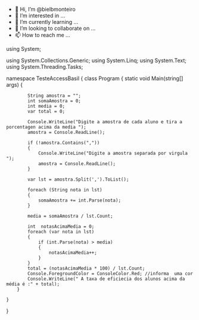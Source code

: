 - 👋 Hi, I’m @bielbmonteiro
- 👀 I’m interested in ...
- 🌱 I’m currently learning ...
- 💞️ I’m looking to collaborate on ...
- 📫 How to reach me ...

<!---
bielbmonteiro/bielbmonteiro is a ✨ special ✨ repository because its `README.md` (this file) appears on your GitHub profile.
You can click the Preview link to take a look at your changes.
--->using System;
using System.Collections.Generic;
using System.Linq;
using System.Text;
using System.Threading.Tasks;

namespace TesteAccessBasil
{
    class Program
    {
        static void Main(string[] args)
        {
            
            String amostra = "";
            int somaAmostra = 0;
            int media = 0;
            var total = 0;

            Console.WriteLine("Digite a amostra de cada aluno e tira a porcentagen acima da media ");
            amostra = Console.ReadLine();

            if (!amostra.Contains(","))
            {
                Console.WriteLine("Digite a amostra separada por virgula ");
                amostra = Console.ReadLine();
            }

            var lst = amostra.Split(',').ToList();

            foreach (String nota in lst)
            {
                somaAmostra += int.Parse(nota);
            }

            media = somaAmostra / lst.Count;
            
            int  notasAcimaMedia = 0;
            foreach (var nota in lst)
            {
                if (int.Parse(nota) > media)
                {
                    notasAcimaMedia++;
                }
            }
            total = (notasAcimaMedia * 100) / lst.Count;
            Console.ForegroundColor = ConsoleColor.Red; //informa  uma cor
            Console.WriteLine(" A taxa de eficiecia dos alunos acima da média é :" + total);
        }

    }
    
}

